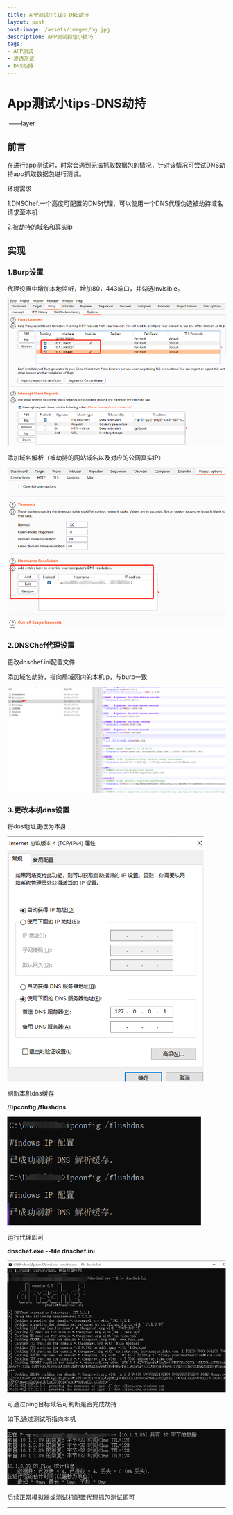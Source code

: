 ```yaml
---
title: APP测试小tips-DNS劫持
layout: post
post-image: /assets/images/bg.jpg
description: APP测试抓包小技巧 
tags:
- APP测试
- 渗透测试
- DNS劫持
---
```


# App测试小tips-DNS劫持

​                                                                                                                       ——layer     
## 前言

 在进行app测试时，时常会遇到无法抓取数据包的情况，针对该情况可尝试DNS劫持app抓取数据包进行测试。

环境需求

1.DNSChef.一个高度可配置的DNS代理，可以使用一个DNS代理伪造被劫持域名请求至本机

2.被劫持的域名和真实ip

## 实现

### 1.Burp设置

代理设置中增加本地监听，增加80，443端口，并勾选Invisible。

![](/assets/images/20210926/image-20210816194211224.png)

添加域名解析（被劫持的网站域名以及对应的公网真实IP）

![image-20210816194625193](/assets/images/20210926/image-20210816194625193.png)

### 2.DNSChef代理设置

更改dnschef.ini配置文件

添加域名劫持，指向局域网内的本机ip，与burp一致

![image-20210816194834644](/assets/images/20210926/image-20210816194834644.png)

### 3.更改本机dns设置

将dns地址更改为本身

![image-20210816195119615](/assets/images/20210926/image-20210816195119615.png)

刷新本机dns缓存

//**ipconfig  /flushdns**

![image-20210816195333375](/assets/images/20210926/image-20210816195333375.png)

运行代理即可

**dnschef.exe --file dnschef.ini**

![image-20210816195634891](/assets/images/20210926/image-20210816195634891.png)

可通过ping目标域名可判断是否完成劫持

如下,通过测试所指向本机

![image-20210816195832817](/assets/images/20210926/image-20210816195832817.png)

后续正常模拟器或测试机配置代理抓包测试即可













---



